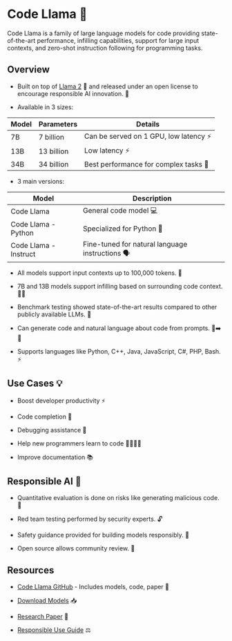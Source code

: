 # Code Llama 🐫

Code Llama is a family of large language models for code providing state-of-the-art performance, infilling capabilities, support for large input contexts, and zero-shot instruction following for programming tasks. 

## Overview

- Built on top of [Llama 2](https://github.com/facebookresearch/llama) 🦙 and released under an open license to encourage responsible AI innovation. 🎉

- Available in 3 sizes:

| Model | Parameters | Details |  
|-|-|-|
| 7B | 7 billion | Can be served on 1 GPU, low latency ⚡ |
| 13B | 13 billion | Low latency ⚡ |
| 34B | 34 billion | Best performance for complex tasks 💪 |

- 3 main versions: 

| Model | Description |
|-|-|
| Code Llama | General code model 💻 | 
| Code Llama - Python | Specialized for Python 🐍 |
| Code Llama - Instruct | Fine-tuned for natural language instructions 🗣 |

- All models support input contexts up to 100,000 tokens. 🔁

- 7B and 13B models support infilling based on surrounding code context. 👷‍♀️

- Benchmark testing showed state-of-the-art results compared to other publicly available LLMs. 🥇

- Can generate code and natural language about code from prompts. 💬➡️📝

- Supports languages like Python, C++, Java, JavaScript, C#, PHP, Bash. ⚡️

## Use Cases 💡

- Boost developer productivity ⚡

- Code completion 📝

- Debugging assistance 🐞

- Help new programmers learn to code 👩‍💻👨‍💻

- Improve documentation 📚

## Responsible AI 🔐

- Quantitative evaluation is done on risks like generating malicious code. 👮

- Red team testing performed by security experts. 🔓

- Safety guidance provided for building models responsibly. 📖

- Open source allows community review. 👀  

## Resources 

- [Code Llama GitHub](https://github.com/facebookresearch/codellama) - Includes models, code, paper 📁

- [Download Models](https://github.com/facebookresearch/codellama#download) 📥

- [Research Paper](https://github.com/facebookresearch/codellama/blob/main/CODE_LLAMA_PAPER.md) 📄

- [Responsible Use Guide](https://github.com/facebookresearch/llama/blob/main/Responsible-Use-Guide.pdf) ⚖️
